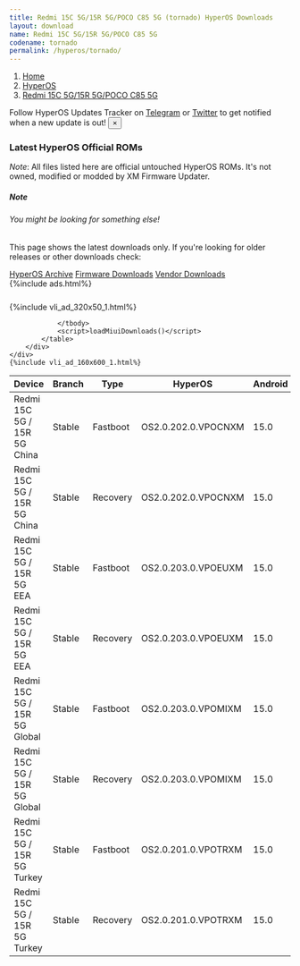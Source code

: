 ```yaml
---
title: Redmi 15C 5G/15R 5G/POCO C85 5G (tornado) HyperOS Downloads
layout: download
name: Redmi 15C 5G/15R 5G/POCO C85 5G
codename: tornado
permalink: /hyperos/tornado/
---
```

<nav aria-label="breadcrumb">
    <ol class="breadcrumb">
        <li class="breadcrumb-item"><a href="/">Home</a></li>
        <li class="breadcrumb-item"><a href="/hyperos/">HyperOS</a></li>
        <li class="breadcrumb-item active" aria-current="page"><a href="/hyperos/tornado/">Redmi 15C 5G/15R 5G/POCO C85 5G</a></li>
    </ol>
</nav>
<div class="alert alert-primary alert-dismissible fade show" role="alert">
    Follow HyperOS Updates Tracker on <a href="https://t.me/MIUIUpdatesTracker" class="alert-link">Telegram</a>
     or <a href="https://twitter.com/MiFwUpdater" class="alert-link">Twitter</a> to get notified when a new update is out!
    <button type="button" class="close" data-dismiss="alert" aria-label="Close">
        <span aria-hidden="true">&times;</span>
    </button>
</div>

### Latest HyperOS Official ROMs
*Note*: All files listed here are official untouched HyperOS ROMs. It's not owned, modified or modded by XM Firmware Updater.
<div class="card">
  <div class="card-body">
    <h5 class="card-title">Note</h5>
    <h6 class="card-subtitle mb-2 text-muted">You might be looking for something else!</h6>
    <p class="card-text">This page shows the latest downloads only.
     If you're looking for older releases or other downloads check:</p>
    <a href="/archive/hyperos/tornado/" class="card-link">HyperOS Archive</a>
    <a href="/firmware/tornado/" class="card-link">Firmware Downloads</a>
    <a href="/vendor/tornado/" class="card-link">Vendor Downloads</a>
  </div>
</div>
{%include ads.html%}
<div class="row justify-content-center">
    <div class="col-10">
        <div class="table-responsive-md" style="margin-top: 25px;">
            {%include vli_ad_320x50_1.html%}
            <table id="miui" class="display dt-responsive nowrap compact table table-striped table-hover table-sm">
                <thead class="thead-dark">
                    <tr>
                        <th data-ref="device">Device</th>
                        <th data-ref="branch">Branch</th>
                        <th data-ref="type">Type</th>
                        <th data-ref="miui">HyperOS</th>
                        <th data-ref="android">Android</th>
                        <th data-ref="size">Size</th>
                        <th data-ref="size">Date</th>
                        <th data-ref="link">Link</th>
                    </tr>
                </thead>
                <tbody>
                <tr><td>Redmi 15C 5G / 15R 5G China</td><td>Stable</td><td>Fastboot</td><td>OS2.0.202.0.VPOCNXM</td><td>15.0</td><td>7.0 GB</td><td>2025-09-06</td><td><a href="/hyperos/tornado/stable/OS2.0.202.0.VPOCNXM/">Download</a></td></tr>
<tr><td>Redmi 15C 5G / 15R 5G China</td><td>Stable</td><td>Recovery</td><td>OS2.0.202.0.VPOCNXM</td><td>15.0</td><td>5.3 GB</td><td>2025-09-23</td><td><a href="/hyperos/tornado/stable/OS2.0.202.0.VPOCNXM/">Download</a></td></tr>
<tr><td>Redmi 15C 5G / 15R 5G EEA</td><td>Stable</td><td>Fastboot</td><td>OS2.0.203.0.VPOEUXM</td><td>15.0</td><td>8.0 GB</td><td>2025-09-18</td><td><a href="/hyperos/tornado/stable/OS2.0.203.0.VPOEUXM/">Download</a></td></tr>
<tr><td>Redmi 15C 5G / 15R 5G EEA</td><td>Stable</td><td>Recovery</td><td>OS2.0.203.0.VPOEUXM</td><td>15.0</td><td>5.5 GB</td><td>2025-09-29</td><td><a href="/hyperos/tornado/stable/OS2.0.203.0.VPOEUXM/">Download</a></td></tr>
<tr><td>Redmi 15C 5G / 15R 5G Global</td><td>Stable</td><td>Fastboot</td><td>OS2.0.203.0.VPOMIXM</td><td>15.0</td><td>8.4 GB</td><td>2025-09-23</td><td><a href="/hyperos/tornado/stable/OS2.0.203.0.VPOMIXM/">Download</a></td></tr>
<tr><td>Redmi 15C 5G / 15R 5G Global</td><td>Stable</td><td>Recovery</td><td>OS2.0.203.0.VPOMIXM</td><td>15.0</td><td>5.4 GB</td><td>2025-10-11</td><td><a href="/hyperos/tornado/stable/OS2.0.203.0.VPOMIXM/">Download</a></td></tr>
<tr><td>Redmi 15C 5G / 15R 5G Turkey</td><td>Stable</td><td>Fastboot</td><td>OS2.0.201.0.VPOTRXM</td><td>15.0</td><td>7.5 GB</td><td>2025-09-06</td><td><a href="/hyperos/tornado/stable/OS2.0.201.0.VPOTRXM/">Download</a></td></tr>
<tr><td>Redmi 15C 5G / 15R 5G Turkey</td><td>Stable</td><td>Recovery</td><td>OS2.0.201.0.VPOTRXM</td><td>15.0</td><td>5.4 GB</td><td>2025-09-29</td><td><a href="/hyperos/tornado/stable/OS2.0.201.0.VPOTRXM/">Download</a></td></tr>

                </tbody>
                <script>loadMiuiDownloads()</script>
            </table>
        </div>
    </div>
    {%include vli_ad_160x600_1.html%}
</div>
